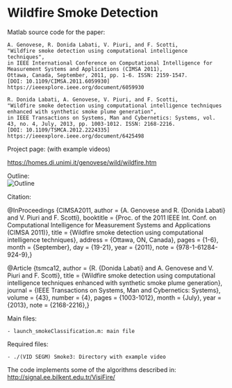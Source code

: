# Wildfire Smoke Detection

Matlab source code for the paper:

	A. Genovese, R. Donida Labati, V. Piuri, and F. Scotti, 
    "Wildfire smoke detection using computational intelligence techniques", 
    in IEEE International Conference on Computational Intelligence for Measurement Systems and Applications (CIMSA 2011), 
    Ottawa, Canada, September, 2011, pp. 1-6. ISSN: 2159-1547. 
    [DOI: 10.1109/CIMSA.2011.6059930]
    https://ieeexplore.ieee.org/document/6059930
    
    R. Donida Labati, A. Genovese, V. Piuri, and F. Scotti, 
    "Wildfire smoke detection using computational intelligence techniques enhanced with synthetic smoke plume generation", 
    in IEEE Transactions on Systems, Man and Cybernetics: Systems, vol. 43, no. 4, July, 2013, pp. 1003-1012. ISSN: 2168-2216. 
    [DOI: 10.1109/TSMCA.2012.2224335]
    https://ieeexplore.ieee.org/document/6425498

Project page:
(with example videos)

https://homes.di.unimi.it/genovese/wild/wildfire.htm

Outline:<br/>
![Outline](https://homes.di.unimi.it/genovese/wild/imgs/Picture1small_2.png "Outline")

Citation:

@InProceedings {CIMSA2011,
	author = {A. Genovese and R. {Donida Labati} and V. Piuri and F. Scotti},
        booktitle = {Proc. of the 2011 IEEE Int. Conf. on Computational Intelligence for Measurement Systems and Applications (CIMSA 2011)},
        title = {Wildfire smoke detection using computational intelligence techniques},
        address = {Ottawa, ON, Canada},
        pages = {1-6},
        month = {September},
        day = {19-21},
        year = {2011},
        note = {978-1-61284-924-9},}
	
@Article {tsmca12,
	author = {R. {Donida Labati} and A. Genovese and V. Piuri and F. Scotti},
	title = {Wildfire smoke detection using computational intelligence techniques enhanced with synthetic smoke plume generation},
	journal = {IEEE Transactions on Systems, Man and Cybernetics: Systems},
	volume = {43},
	number = {4},
	pages = {1003-1012},
	month = {July},
	year = {2013},
	note = {2168-2216},}

Main files:

    - launch_smokeClassification.m: main file

Required files:

    - ./(VID SEGM) Smoke3: Directory with example video
    
The code implements some of the algorithms described in:
http://signal.ee.bilkent.edu.tr/VisiFire/
